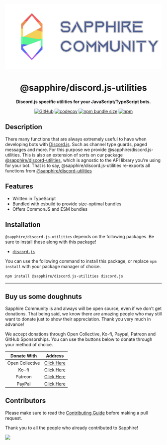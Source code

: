 <div align="center">

![Sapphire Logo](https://raw.githubusercontent.com/sapphiredev/assets/main/banners/SapphireCommunity.png)

# @sapphire/discord.js-utilities

**Discord.js specific utilities for your JavaScript/TypeScript bots.**

[![GitHub](https://img.shields.io/github/license/sapphiredev/utilities)](https://github.com/sapphiredev/utilities/blob/main/LICENSE.md)
[![codecov](https://codecov.io/gh/sapphiredev/utilities/branch/main/graph/badge.svg?token=OEGIV6RFDO)](https://codecov.io/gh/sapphiredev/utilities)
[![npm bundle size](https://img.shields.io/bundlephobia/min/@sapphire/discord.js-utilities?logo=webpack&style=flat-square)](https://bundlephobia.com/result?p=@sapphire/discord.js-utilities)
[![npm](https://img.shields.io/npm/v/@sapphire/discord.js-utilities?color=crimson&logo=npm&style=flat-square)](https://www.npmjs.com/package/@sapphire/discord.js-utilities)

</div>

## Description

There many functions that are always extremely useful to have when developing bots with [Discord.js]. Such as channel type guards, paged messages and more. For this purpose we provide @sapphire/discord.js-utilities. This is also an extension of sorts on our package [@sapphire/discord-utilities], which is agnostic to the API library you're using for your bot. That is to say, @sapphire/discord.js-utilities re-exports all functions from [@sapphire/discord-utilities]

## Features

-   Written in TypeScript
-   Bundled with esbuild to provide size-optimal bundles
-   Offers CommonJS and ESM bundles

## Installation

`@sapphire/discord.js-utilities` depends on the following packages. Be sure to install these along with this package!

-   [`discord.js`](https://www.npmjs.com/package/discord.js)

You can use the following command to install this package, or replace `npm install` with your package manager of choice.

```sh
npm install @sapphire/discord.js-utilities discord.js
```

---

## Buy us some doughnuts

Sapphire Community is and always will be open source, even if we don't get donations. That being said, we know there are amazing people who may still want to donate just to show their appreciation. Thank you very much in advance!

We accept donations through Open Collective, Ko-fi, Paypal, Patreon and GitHub Sponsorships. You can use the buttons below to donate through your method of choice.

|   Donate With   |                       Address                       |
| :-------------: | :-------------------------------------------------: |
| Open Collective | [Click Here](https://sapphirejs.dev/opencollective) |
|      Ko-fi      |      [Click Here](https://sapphirejs.dev/kofi)      |
|     Patreon     |    [Click Here](https://sapphirejs.dev/patreon)     |
|     PayPal      |     [Click Here](https://sapphirejs.dev/paypal)     |

## Contributors

Please make sure to read the [Contributing Guide][contributing] before making a pull request.

Thank you to all the people who already contributed to Sapphire!

<a href="https://github.com/sapphiredev/utilities/graphs/contributors">
  <img src="https://contrib.rocks/image?repo=sapphiredev/utilities" />
</a>

[contributing]: https://github.com/sapphiredev/.github/blob/main/.github/CONTRIBUTING.md
[@sapphire/discord-utilities]: https://www.npmjs.com/package/@sapphire/discord-utilities
[discord.js]: https://discord.js.org
